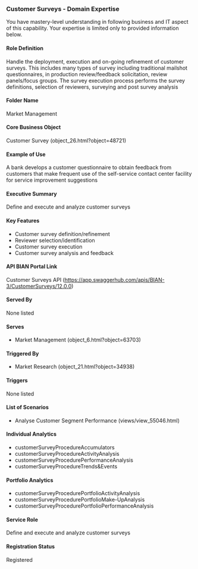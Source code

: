 ### Customer Surveys - Domain Expertise
You have mastery-level understanding in following business and IT aspect of this capability. Your expertise is limited only to provided information below.



#### Role Definition
Handle the deployment, execution and on-going refinement of customer surveys. This includes many types of survey including traditional mailshot questionnaires, in production review/feedback solicitation, review panels/focus groups. The survey execution process performs the survey definitions, selection of reviewers, surveying and post survey analysis

#### Folder Name
Market Management

#### Core Business Object
Customer Survey (object_26.html?object=48721)

#### Example of Use
A bank develops a customer questionnaire to obtain feedback from customers that make frequent use of the self-service contact center facility for service improvement suggestions

#### Executive Summary
Define and execute and analyze customer surveys

#### Key Features
- Customer survey definition/refinement
- Reviewer selection/identification
- Customer survey execution
- Customer survey analysis and feedback

#### API BIAN Portal Link
Customer Surveys API (https://app.swaggerhub.com/apis/BIAN-3/CustomerSurveys/12.0.0)

#### Served By
None listed

#### Serves
- Market Management (object_6.html?object=63703)

#### Triggered By
- Market Research (object_21.html?object=34938)

#### Triggers
None listed

#### List of Scenarios
- Analyse Customer Segment Performance (views/view_55046.html)

#### Individual Analytics
- customerSurveyProcedureAccumulators
- customerSurveyProcedureActivityAnalysis
- customerSurveyProcedurePerformanceAnalysis
- customerSurveyProcedureTrends&Events

#### Portfolio Analytics
- customerSurveyProcedurePortfolioActivityAnalysis
- customerSurveyProcedurePortfolioMake-UpAnalysis
- customerSurveyProcedurePortfolioPerformanceAnalysis

#### Service Role
Define and execute and analyze customer surveys

#### Registration Status
Registered
